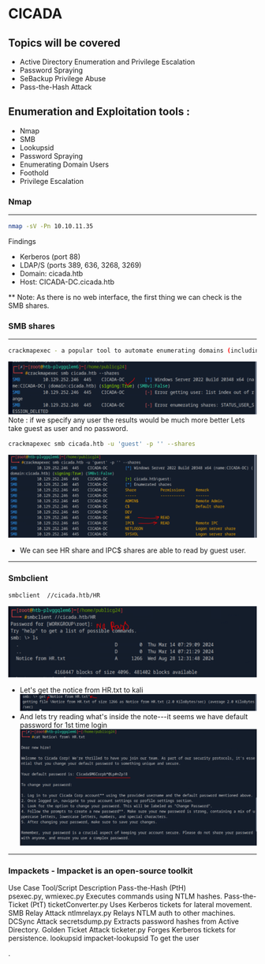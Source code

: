 # CICADA

## Topics will be covered
   - Active Directory Enumeration and Privilege Escalation
   - Password Spraying
   - SeBackup Privilege Abuse
   - Pass-the-Hash Attack

## Enumeration and Exploitation tools :
- Nmap
- SMB
- Lookupsid
- Password Spraying 
- Enumerating Domain Users 
- Foothold
- Privilege Escalation 


### Nmap
--------------------------------------------------------------------------------
```bash
nmap -sV -Pn 10.10.11.35
```
Findings
- Kerberos (port 88)
- LDAP/S (ports 389, 636, 3268, 3269)
- Domain: cicada.htb
- Host: CICADA-DC.cicada.htb

** Note: As there is no web interface, the first thing we can check is the SMB shares.

### SMB shares
-----------------------------------------------------------------------------------------
```bash
crackmapexec - a popular tool to automate enumerating domains (including users, files/ directories, and shares)
```
![alt text](image.png)
Note : if we specify any user the results would be much more better
Lets take guest as user and no password.
```bash
crackmapexec smb cicada.htb -u 'guest' -p '' --shares
```
![alt text](image-1.png)
- We can see HR share and IPC$ shares are able to read by guest user.
--------------------------------------------------------------------------------------------------------------------
### Smbclient
```bash
smbclient  //cicada.htb/HR
```
![alt text](image-2.png)
- Let's get the notice from HR.txt to kali
![alt text](image-3.png)
- And lets try reading what's inside the note---it seems we have default password for 1st time login 
![alt text](image-4.png)

----------------------------------------------------------------------------------------------------------------------
### Impackets - Impacket is an open-source toolkit

Use Case	Tool/Script	Description
Pass-the-Hash (PtH)	psexec.py, wmiexec.py	Executes commands using NTLM hashes.
Pass-the-Ticket (PtT)	ticketConverter.py	Uses Kerberos tickets for lateral movement.
SMB Relay Attack	ntlmrelayx.py	Relays NTLM auth to other machines.
DCSync Attack	secretsdump.py	Extracts password hashes from Active Directory.
Golden Ticket Attack	ticketer.py	Forges Kerberos tickets for persistence.
lookupsid	impacket-lookupsid	To get the user

.
